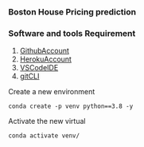 ### Boston House Pricing prediction

### Software and tools Requirement
1. [GithubAccount](https://github.com)
2. [HerokuAccount](https://heroku.com)
3. [VSCodeIDE](https://code.visualstudio.com/)
4. [gitCLI](https://git-scm.com/book/en/v2/Getting-Started-The-Command-Line)


Create a new environment
```
conda create -p venv python==3.8 -y
```


Activate the new virtual
```
conda activate venv/
```
